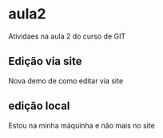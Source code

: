 # aula2
Atividaes na aula 2 do curso de GIT

## Edição via site
Nova demo de como editar via site

## edição local
Estou na minha máquinha e não mais no site